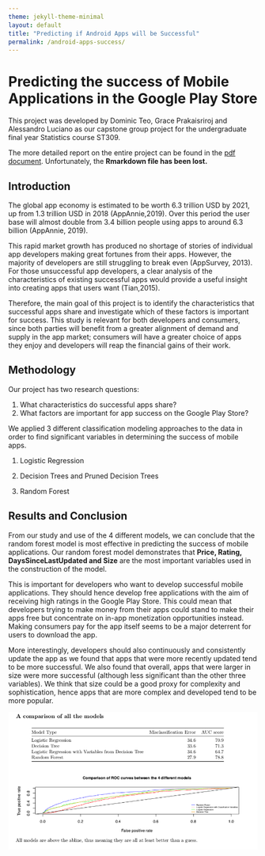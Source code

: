 ```yaml
---
theme: jekyll-theme-minimal
layout: default
title: "Predicting if Android Apps will be Successful"
permalink: /android-apps-success/
---
```


# Predicting the success of Mobile Applications in the Google Play Store

This project was developed by Dominic Teo, Grace Prakaisriroj and Alessandro Luciano as our capstone group project for the undergraduate final year Statistics course ST309. 

The more detailed report on the entire project can be found in the [pdf document](https://github.com/domteo95/predicting-popular-mobile-apps/blob/main/Final_report.pdf). Unfortunately, the **Rmarkdown file has been lost.** 

## Introduction

The global app economy is estimated to be worth 6.3 trillion USD by 2021, up from 1.3 trillion USD in 2018 (AppAnnie,2019). Over this period the user base will almost double from 3.4 billion people using apps to around 6.3 billion (AppAnnie, 2019).

This rapid market growth has produced no shortage of stories of individual app developers making great fortunes from their apps. However, the majority of developers are still struggling to break even (AppSurvey, 2013). For those unsuccessful app developers, a clear analysis of the characteristics of existing successful apps would provide a useful insight into creating apps that users want (Tian,2015). 

Therefore, the main goal of this project is to identify the characteristics that successful apps share and investigate which of these factors is important for success. This study is relevant for both developers and consumers, since both parties will benefit from a greater alignment of demand and supply in the app market; consumers will have a greater choice of apps they enjoy and developers will reap the financial gains of their work.

## Methodology

Our project has two research questions:
1. What characteristics do successful apps share?
2. What factors are important for app success on the Google Play Store?

We applied 3 different classification modeling approaches to the data in order to find significant variables in determining the success of mobile apps. 
1. Logistic Regression

2. Decision Trees and Pruned Decision Trees

3. Random Forest 

## Results and Conclusion 

From our study and use of the 4 different models, we can conclude that the random forest model is most effective in predicting the success of mobile applications. Our random forest model demonstrates that **Price, Rating, DaysSinceLastUpdated and Size** are the most important variables used in the construction of the model.

This is important for developers who want to develop successful mobile applications. They should hence develop free applications with the aim of receiving high ratings in the Google Play Store. This could mean that developers trying to make money from their apps could stand to make their apps free but concentrate on in-app monetization opportunities instead. Making consumers pay for the app itself seems to be a major deterrent for users to download the app.

More interestingly, developers should also continuously and consistently update the app as we found that apps that were more recently updated tend to be more successful. We also found that overall, apps that were larger in size were more successful (although less significant than the other three variables). We think that size could be a good proxy for complexity and sophistication, hence apps that are more complex and developed tend to be more popular.

![result](/assets/img/android-success.jpg)


